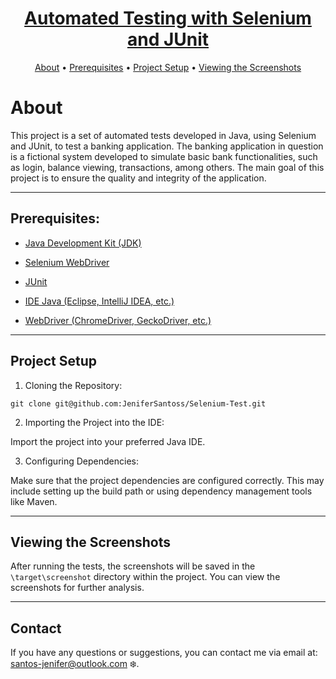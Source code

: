 <h1 align="center">
    <a href= "https://www.selenium.dev/documentation/webdriver/"target="_blank"> Automated Testing with Selenium and JUnit </a>
</h1>

<p align="center">
 <a href="#about">About</a> •
 <a href="#how-it-works">Prerequisites</a> • 
 <a href="#tech-stack">Project Setup</a> • 
 <a href="#tech-stack">Viewing the Screenshots</a>  
</p>

# About 
This project is a set of automated tests developed in Java, using Selenium and JUnit, to test a banking application. The banking application in question is a fictional system developed to simulate basic bank functionalities, such as login, balance viewing, transactions, among others. The main goal of this project is to ensure the quality and integrity of the application.

---

## Prerequisites:

- <a href="https://www.oracle.com/br/java/technologies/downloads/" target="_blank"> Java Development Kit (JDK) </a>
+ <a href="https://www.selenium.dev/documentation/webdriver/" target="_blank"> Selenium WebDriver </a>
- <a href="https://junit.org/junit5/" target="_blank"> JUnit </a>
+ <a href="https://www.treinaweb.com.br/blog/principais-ides-para-desenvolvimento-java" target="_blank"> IDE Java (Eclipse, IntelliJ IDEA, etc.) </a>
- <a href="https://www.selenium.dev/pt-br/documentation/webdriver/drivers/options/" target="_blank"> WebDriver (ChromeDriver, GeckoDriver, etc.) </a>

---

## Project Setup

1. Cloning the Repository:
```
git clone git@github.com:JeniferSantoss/Selenium-Test.git
```
2. Importing the Project into the IDE:

Import the project into your preferred Java IDE.

3. Configuring Dependencies:

Make sure that the project dependencies are configured correctly. This may include setting up the build path or using dependency management tools like Maven.

---

## Viewing the Screenshots

After running the tests, the screenshots will be saved in the `\target\screenshot` directory within the project. You can view the screenshots for further analysis.

---

## Contact

If you have any questions or suggestions, you can contact me via email at: santos-jenifer@outlook.com ❄️.
